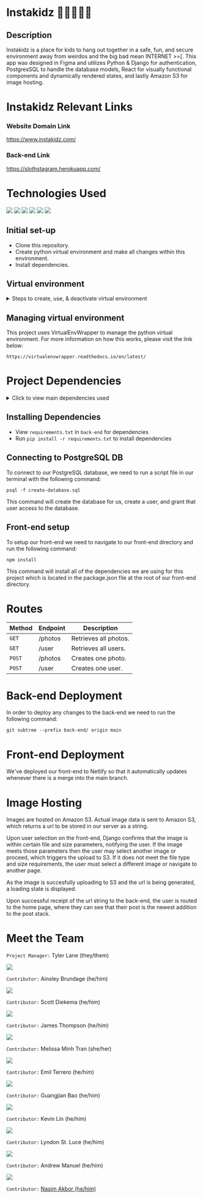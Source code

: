 # Instakidz 🕵🏾‍♂️👧🏻

## Description

Instakidz is a place for kids to hang out together in a safe, fun, and secure environment away from weirdos and the big bad mean INTERNET >=[. This app was designed in Figma and utilizes Python & Django for authentication, PostgresSQL to handle the database models, React for visually functional components and dynamically rendered states, and lastly Amazon S3 for image hosting.

# Instakidz Relevant Links

### Website Domain Link

https://www.instakidz.com/

### Back-end Link

https://slothstagram.herokuapp.com/

# Technologies Used

<p float="left">
<img src="https://img.icons8.com/fluency/48/000000/python.png"/>
<img src="https://img.icons8.com/color/48/000000/postgreesql.png"/>
<img src="https://img.icons8.com/color/48/000000/django.png"/>
<img src="https://img.icons8.com/color/48/000000/amazon-s3.png"/>
<img src="https://img.icons8.com/dusk/48/000000/react.png"/>
<img src="https://img.icons8.com/color/48/000000/figma--v1.png"/>
</p>

## Initial set-up

- Clone this repository.
- Create python virtual environment and make all changes within this environment.
- Install dependencies.

## Virtual environment

<details>
<summary>Steps to create, use, & deactivate virtual environment</summary>
<br>

    Create:  mkvirtualenv slothstagram

    Connect: workon slothstagram

    Disconnect: deactivate

</details>

## Managing virtual environment

This project uses VirtualEnvWrapper to manage the python virtual environment. For more information on how this works, please visit the link below:

`https://virtualenvwrapper.readthedocs.io/en/latest/`

# Project Dependencies

<details>
<summary>Click to view main dependencies used</summary>
<br>
  <ul>
    <li>Django</li>
    <li>Django Rest Framework</li>
    <li>Psycopg2-binary</li>
    <li>Whitenoise</li>
    <li>Dotenv</li>
    <li>Gunicorn</li>
    <li>DJ Database URL</li>
  </ul>
</details>

## Installing Dependencies

- View `requirements.txt` in `back-end` for dependencies
- Run `pip install -r requirements.txt` to install dependencies

## Connecting to PostgreSQL DB

To connect to our PostgreSQL database, we need to run a script file in our terminal with the following command:

```
psql -f create-database.sql
```

This command will create the database for us, create a user, and grant that user access to the database.

## Front-end setup

To setup our front-end we need to navigate to our front-end directory and run the following command:

```
npm install
```

This command will install all of the dependencies we are using for this project which is located in the package.json file at the root of our front-end directory.

# Routes

| Method | Endpoint | Description           |
| ------ | -------- | --------------------- |
| `GET`  | /photos  | Retrieves all photos. |
| `GET`  | /user    | Retrieves all users.  |
| `POST` | /photos  | Creates one photo.    |
| `POST` | /user    | Creates one user.     |

# Back-end Deployment

In order to deploy any changes to the back-end we need to run the following command:

```
git subtree --prefix back-end/ origin main
```

# Front-end Deployment

We've deployed our front-end to Netlify so that it automatically updates whenever there is a merge into the main branch.

# Image Hosting

Images are hosted on Amazon S3. Actual image data is sent to Amazon S3, which returns a url to be stored in our server as a string.

Upon user selection on the front-end, Django confirms that the image is within certain file and size parameters, notifying the user. If the image meets those parameters then the user may select another image or proceed, which triggers the upload to S3. If it does not meet the file type and size requirements, the user must select a different image or navigate to another page.

As the image is succesfully uploading to S3 and the url is being generated, a loading state is displayed.

Upon successful receipt of the url string to the back-end, the user is routed to the home page, where they can see that their post is the newest addition to the post stack.

# Meet the Team

`Project Manager:`
Tyler Lane (they/them)

[![](https://github.com/Underwaterr.png?size=100)](https://github.com/Underwaterr)

`Contributor:` Ainsley Brundage (he/him)

[![](https://github.com/AinsleyB29.png?size=100)](https://github.com/AinsleyB29)

`Contributor:` Scott Diekema (he/him)

[![](https://github.com/officecowboy.png?size=100)](https://github.com/officecowboy)

`Contributor:` James Thompson (he/him)

[![](https://github.com/Jtiv.png?size=100)](https://github.com/Jtiv)

`Contributor:` Melissa Minh Tran (she/her)

[![](https://github.com/mcmtnyc.png?size=100)](https://github.com/mcmtnyc)

`Contributor:` Emil Terrero (he/him)

[![](https://github.com/emilterrero.png?size=100)](https://github.com/emilterrero)

`Contributor:` Guangjian Bao (he/him)

[![](https://github.com/johndreamfuture.png?size=100)](https://github.com/johndreamfuture)


`Contributor:` Kevin Lin (he/him)

[![](https://github.com/Linkevin1997.png?size=100)](https://github.com/Linkevin1997)

`Contributor:` Lyndon St. Luce (he/him)

[![](https://github.com/LyndonYRB.png?size=100)](https://github.com/LyndonYRB)

`Contributor:` Andrew Manuel (he/him)

[![](https://github.com/drainodrew.png?size=100)](https://github.com/drainodrew)

`Contributor:` <a href="https://github.com/NasimAkbor">Nasim Akbor (he/him)</a>
